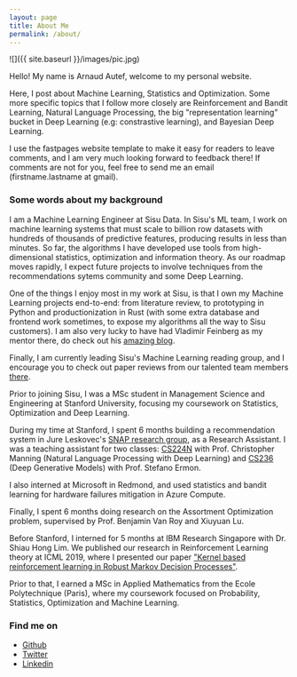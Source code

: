 ```yaml
---
layout: page
title: About Me
permalink: /about/
---
```


![]({{ site.baseurl }}/images/pic.jpg)

Hello! My name is Arnaud Autef, welcome to my personal website.

Here, I post about Machine Learning, Statistics and Optimization. Some more specific topics that I follow more closely are Reinforcement and Bandit Learning, Natural Language Processing, the big "representation learning" bucket in Deep Learning (e.g: constrastive learning), and Bayesian Deep Learning.

I use the fastpages website template to make it easy for readers to leave comments, and I am very much looking forward to feedback there! If comments are not for you, feel free to send me an email (firstname.lastname at gmail).


### Some words about my background


I am a Machine Learning Engineer at Sisu Data. In Sisu's ML team, I work on machine learning systems that must scale to billion row datasets with hundreds of thousands of predictive features, producing results in less than minutes. So far, the algorithms I have developed use tools from high-dimensional statistics, optimization and information theory. As our roadmap moves rapidly, I expect future projects to involve techniques from the recommendations sytems community and some Deep Learning.

One of the things I enjoy most in my work at Sisu, is that I own my Machine Learning projects end-to-end: from literature review, to prototyping in Python and productionization in Rust (with some extra database and frontend work sometimes, to expose my algorithms all the way to Sisu customers). I am also very lucky to have had Vladimir Feinberg as my mentor there, do check out his [amazing blog](https://vladfeinberg.com/).


Finally, I am currently leading Sisu's Machine Learning reading group, and I encourage you to check out paper reviews from our talented team members [there](https://sisudata.com/blog/learning-unsupervised).


Prior to joining Sisu, I was a MSc student in Management Science and Engineering at Stanford University, focusing my coursework on Statistics, Optimization and Deep Learning.


During my time at Stanford, I spent 6 months building a recommendation system in Jure Leskovec's [SNAP research group](http://snap.stanford.edu/), as a Research Assistant. I was a teaching assistant for two classes: [CS224N](http://web.stanford.edu/class/cs224n/) with Prof. Christopher Manning (Natural Language Processing with Deep Learning) and [CS236](https://deepgenerativemodels.github.io/) (Deep Generative Models) with Prof. Stefano Ermon. 


I also interned at Microsoft in Redmond, and used statistics and bandit learning for hardware failures mitigation in Azure Compute.


Finally, I spent 6 months doing research on the Assortment Optimization problem, supervised by Prof. Benjamin Van Roy and Xiuyuan Lu.


Before Stanford, I interned for 5 months at IBM Research Singapore with Dr. Shiau Hong Lim. We published our research in Reinforcement Learning theory at ICML 2019, where I presented our paper ["Kernel based reinforcement learning in Robust Markov Decision Processes"](https://proceedings.mlr.press/v97/lim19a.html).


Prior to that, I earned a MSc in Applied Mathematics from the Ecole Polytechnique (Paris), where my coursework focused on Probability, Statistics, Optimization and Machine Learning.

### Find me on
- [Github](https://github.com/Arnaud15/)
- [Twitter](https://twitter.com/arnaud_autef)
- [Linkedin](https://www.linkedin.com/in/arnaud-autef-3aa5aa12b/)

